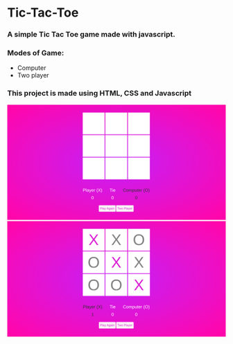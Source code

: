 # Tic-Tac-Toe
### A simple Tic Tac Toe game made with javascript.
### Modes of Game:
- Computer
- Two player

### This project is made using HTML, CSS and Javascript </br>
<img src="assets/img1.png"></br>
<img src="assets/img2.png"></br>
